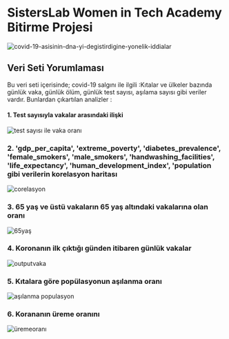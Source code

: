 # **SistersLab Women in Tech Academy Bitirme Projesi**

![covid-19-asisinin-dna-yi-degistirdigine-yonelik-iddialar](https://user-images.githubusercontent.com/83637039/202847597-924205aa-d55a-401e-9afd-ef082535e00e.jpg)

## Veri Seti Yorumlaması

Bu veri seti içerisinde; covid-19 salgını ile ilgili :Kıtalar ve ülkeler bazında günlük vaka, günlük ölüm, günlük test sayısı, aşılama sayısı gibi veriler vardır.
Bunlardan çıkartılan analizler :

 
#### 1. Test sayısıyla vakalar arasındaki ilişki

![test sayısı ile vaka oranı](https://user-images.githubusercontent.com/83637039/202858145-697f12b5-fe76-46bd-a9c9-a45ba01feca8.png)

### 2. 'gdp_per_capita', 'extreme_poverty', 'diabetes_prevalence', 'female_smokers', 'male_smokers', 'handwashing_facilities', 'life_expectancy', 'human_development_index', 'population gibi verilerin korelasyon haritası

![corelasyon](https://user-images.githubusercontent.com/83637039/202862448-3e5bc85d-2677-4902-aa14-7c43971663af.png)

### 3. 65 yaş ve üstü vakaların 65 yaş altındaki vakalarına olan oranı

![65yaş](https://user-images.githubusercontent.com/83637039/202862543-efe1635c-b5f8-491a-a3d2-29d019405ff3.png)

### 4. Koronanın ilk çıktığı günden itibaren günlük vakalar

![outputvaka](https://user-images.githubusercontent.com/83637039/202862831-2279a0ab-1a1f-4f5f-bb28-5f07a70d40ff.png)

### 5. Kıtalara göre popülasyonun aşılanma oranı

![aşılanma populasyon](https://user-images.githubusercontent.com/83637039/202862961-c3b8d68c-bf6d-4c77-8bcd-1d20a21e2763.png)

### 6. Korananın üreme oranını

![üremeoranı](https://user-images.githubusercontent.com/83637039/202863013-2a0aa016-8a31-4887-8fb5-ead0ab2c1cfd.png)





 


